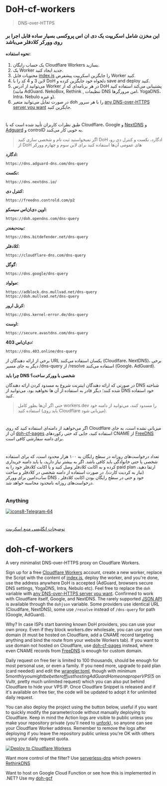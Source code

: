 # DoH-cf-workers

> DNS-over-HTTPS

### این مخزن شامل اسکریپت یک دی ان اس پروکسی بسیار ساده قابل اجرا بر روی وورکر کلادفلر می‌باشد

#### نحوه استفاده:

1. یک حساب رایگان Cloudflare Workers بسازید.
2. یک Worker جدید ایجاد کنید.
3. محتویات فایل [index.js](https://github.com/NiREvil/vless/blob/main/DNS%20over%20HTTPS/index.js) را جایگزین اسکریپت پیشفرض Worker کنید.
4. لاین 3 و 4 کد را با DoH دلخواه خود جایگزین کرده و save and deploy کنید.
5. می‌توانید از آدرس Worker در هر برنامه‌ای که از DoH پشتیبانی می‌کند استفاده کنید (مانند AdGuard، NekoBox, Rethink , تنظیمات DNS امن مرورگرها، YogaDNS، Intra، Nebulo و غیره).
6. در صورت تمایل می‌توانید متغیر doh را با هر سرور [any DNS-over-HTTPS server you want](https://github.com/NiREvil/vless/blob/main/DNS%20over%20HTTPS/any%20DNS-over-HTTPS%20server%20you%20want.md) جایگزین کنید.

#

طبق نظرات کاربران تأیید شده است که با Cloudflare، Google و [NextDNS](https://my.nextdns.io/signup) و [Adguard](https://adguard-dns.io/en/welcome.html) و controlD به خوبی کار می‌کنند.

> اگر نمیخواستید ثبت نام و شخصی سازی کنید DoH ادگارد، نکست و کنترل دی رو، از DoH های عمومی آن‌ها استفاده کنید برای لاین سوم و چهارم وورکر

**ادگارد:**

    https://dns.adguard-dns.com/dns-query

**نکست:**

    https://dns.nextdns.io/

**کنترل دی:**

    https://freedns.controld.com/p2

**اوپن دی‌ان‌اس سیسکو:**

    https://doh.opendns.com/dns-query

**بیت‌دیفندر:**

    https://dns.bitdefender.net/dns-query

**کلادفلر:**

    https://cloudflare-dns.com/dns-query

**گوگل:**

    https://dns.google/dns-query

**مولواد:**

    https://adblock.dns.mullvad.net/dns-query
    https://doh.mullvad.net/dns-query

**کرنل ارور:**

    https://dns.kernel-error.de/dns-query

**اوست:**

    https://secure.avastdns.com/dns-query

**دی‌ان‌اس 403:**

    https://dns.403.online/dns-query

برخی از ارائه دهندگان از URL یکسان استفاده می‌کنند (Cloudlfare، NextDNS)، برخی دیگر به جای مسیر /dns-query از /resolve استفاده می‌کنند (Google، AdGuard).

**چرا باید DNS شخصی با وورکر ساخت؟**

در صورتی که ارائه دهندگان اینترنت شروع به مسدود کردن ارائه دهندگان DNS شناخته شده کنند؛ دیگر قادر به استفاده از آن ها نخواهید بود، می‌توانید از DNS خود استفاده کنید.

> حتی اگر آن‌ها بطور کامل workers.dev را مسدود کنند، می‌توانید از دامنه خود استفاده کنید (باید روی Cloudflare میزبانی شود).

#

اگر می‌خواهید از دامنه‌ای استفاده کنید که روی Cloudflare میزبانی نشده است، به جای آن از
[doh-cf-pages](https://github.com/tina-hello/doh-cf-pages) استفاده کنید، جایی که حتی رکوردهای CNAME از [FreeDNS](https://freedns.afraid.org/) برای دامنه سفارشی کافی است.

#

تعداد درخواست‌های روزانه در سطح رایگان به ۱۰۰ هزار محدود است، که برای استفاده شخصی یا حتی خانوادگی باید کافی باشد. اگر به بیشتر نیاز دارید، یا باید دامنه خریداری کرده و به اکانت کلادفلر وصل کنید و یا اکانت کلادفلر خود را به paid plan ارتقا دهید، (نیاز به کردیت کارت).
در صورت استفاده از دامنه شخصی در کلادفلر و ساخت ساب‌دامین برای وورکر DNS خود و حتی در سطح رایگان بودن اکانت کلادفلر ، درخواست‌های روزانه نامحدود محاسبه خواهد شد.

#

### Anything

[![icons8-Telegram-64](https://img.icons8.com/arcade/64/telegram-app.png)](https://t.me/NiREvil)

#

[توضیجات انگلیسی منبع اسکریپت](https://github.com/tina-hello/doh-cf-workers)

# doh-cf-workers

A very minimalist DNS-over-HTTPS proxy on Cloudflare Workers.

Sign up for a free [Cloudflare Workers](https://workers.cloudflare.com/) account, create a new worker, replace the Script with the content of [index.js](/index.js), deploy the worker, and you're done, use the address anywhere DoH is accepted (AdGuard, browsers secure DNS settings, YogaDNS, Intra, Nebulo etc). Feel free to replace the `doh` variable with [any DNS-over-HTTPS server you want](https://github.com/curl/curl/wiki/DNS-over-HTTPS). Confirmed to work with Cloudflare itself, Google, and NextDNS. The rarely supported [JSON API](https://developers.google.com/speed/public-dns/docs/doh/json) is available through the `dohjson` variable. Some providers use identical URL (Cloudlfare, NextDNS), some use `/resolve` instead of `/dns-query` for path (Google, AdGuard).

Why? In case ISPs start banning known DoH providers, you can use your own proxy. Even if they block workers.dev wholesale, you can use your own domain (it must be hosted on Cloudflare, add a CNAME record targeting anything and bind the route from your website Workers tab). If you want to use domain not hosted on Cloudflare, use [doh-cf-pages](https://github.com/tina-hello/doh-cf-pages) instead, where even CNAME records from [FreeDNS](https://freedns.afraid.org/) is enough for custom domain.

Daily request on free tier is limited to 100 thousands, should be enough for most personal use, or even a family. If you need more, upgrade to paid plan (card needed) and edit the [wrangler.toml](/wrangler.toml), though with minimum $5 monthly you might be better off just hosting AdGuard Home on a proper VPS ($5 on Vultr, pretty much unlimited request) which you can also put behind Cloudflare to hide your VPS IP. Once Cloudfare Snippet is released and if it's available on free tier, the code will be updated to adopt it for unlimited daily request.

You can also deploy the project using the button below, useful if you want to quickly modify the parameter/code without manually deploying to Cloudflare. Keep in mind the Action logs are visible to public unless you make your repository private (you'll need to [unfork](https://stackoverflow.com/questions/38831301/how-to-un-fork-the-github-repository)), so anyone can see your Cloudflare Worker address. Remember to remove the logs after deploying if you leave the repository public unless you're OK with others using your daily request quota.

[![Deploy to Cloudflare Workers](https://deploy.workers.cloudflare.com/button)](https://deploy.workers.cloudflare.com/?url=https://github.com/tina-hello/doh-cf-workers)

Want more control of the filter? Use [serverless-dns](https://github.com/serverless-dns/serverless-dns) which powers [RethinkDNS](https://rethinkdns.com/)

Want to host on Google Cloud Function or see how this is implemented in .NET? Use my [doh-gcf](https://github.com/tina-hello/doh-gcf)
